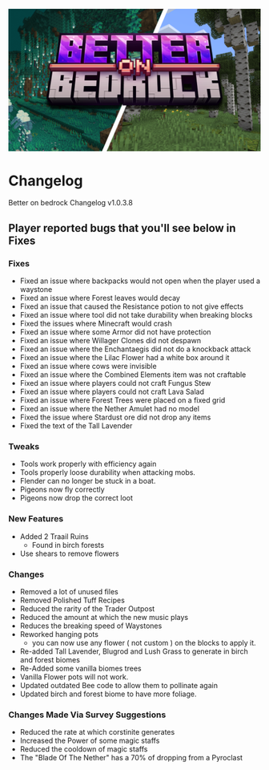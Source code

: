 
![image](/Main/assets/bob-rebrand.png)

# Changelog

Better on bedrock Changelog v1.0.3.8

## Player reported bugs that you'll see below in Fixes

### Fixes
- Fixed an issue where backpacks would not open when the player used a waystone
- Fixed an issue where Forest leaves would decay
- Fixed an issue that caused the Resistance potion to not give effects
- Fixed an issue where tool did not take durability when breaking blocks
- Fixed the issues where Minecraft would crash
- Fixed an issue where some Armor did not have protection
- Fixed an issue where Willager Clones did not despawn
- Fixed an issue where the Enchantaegis did not do a knockback attack
- Fixed an issue where the Lilac Flower had a white box around it
- Fixed an issue where cows were invisible
- Fixed an issue where the Combined Elements item was not craftable
- Fixed an issue where players could not craft Fungus Stew
- Fixed an issue where players could not craft Lava Salad
- Fixed an issue where Forest Trees were placed on a fixed grid
- Fixed an issue where the Nether Amulet had no model
- Fixed the issue where Stardust ore did not drop any items
- Fixed the text of the Tall Lavender
### Tweaks
- Tools work properly with efficiency again
- Tools properly loose durability when attacking mobs.
- Flender can no longer be stuck in a boat.
- Pigeons now fly correctly
- Pigeons now drop the correct loot
### New Features
- Added 2 Traail Ruins
    - Found in birch forests
- Use shears to remove flowers
### Changes
- Removed a lot of unused files
- Removed Polished Tuff Recipes
- Reduced the rarity of the Trader Outpost
- Reduced the amount at which the new music plays
- Reduces the breaking speed of Waystones
- Reworked hanging pots
    - you can now use any flower ( not custom ) on the blocks to apply it.
- Re-added Tall Lavender, Blugrod and Lush Grass to generate in birch and forest biomes
- Re-Added some vanilla biomes trees
- Vanilla Flower pots will not work.
- Updated outdated Bee code to allow them to pollinate again
- Updated birch and forest biome to have more foliage.
### Changes Made Via Survey Suggestions
- Reduced the rate at which corstinite generates
- Increased the Power of some magic staffs
- Reduced the cooldown of magic staffs
- The "Blade Of The Nether" has a 70% of dropping from a Pyroclast